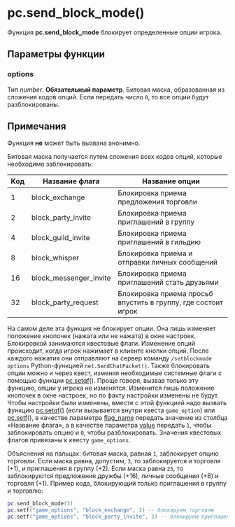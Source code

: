# pc.send_block_mode()
Функция **pc.send_block_mode** блокирует определенные опции игрока.

## Параметры функции
### options
Тип *number*. **Обязательный параметр**. Битовая маска, образованная из сложения кодов опций. Если передать число `0`, то все опции будут разблокированы.

## Примечания
Функция **не** может быть вызвана анонимно.

Битовая маска получается путем сложения всех кодов опций, которые необходимо заблокировать:

| Код | Название флага | Название опции |
| --- | --- | --- |
| 1 | block_exchange | Блокировка приема предложения торговли |
| 2 | block_party_invite | Блокировка приема приглашений в группу |
| 4 | block_guild_invite | Блокировка приема приглашений в гильдию |
| 8 | block_whisper | Блокировка приема и отправки личных сообщений |
| 16 | block_messenger_invite | Блокировка приема приглашений стать друзьями |
| 32 | block_party_request | Блокировка приема просьб впустить в группу, где состоит игрок |

На самом деле эта функция не блокирует опции. Она лишь изменяет положение кнопочек (нажата или не нажата) в окне настроек. Блокировкой занимаются квестовые флаги. Изменение опций происходит, когда игрок нажимает в клиенте кнопки опций. После каждого нажатия они отправляют на сервер команду `/setblockmode options` Python-функцией `net.SendChatPacket()`. Также блокировать опции можно и через квест, изменяя необходимые системные флаги с помощью функции [pc.setqf](../pc/pc.setqf.md)(). Проще говоря, вызвав только эту функцию, опции у игрока не изменятся. Изменится лишь положение кнопочек в окне настроек, но по факту настройки изменены не будут. Чтобы настройки были изменены, вместе с этой функцией надо вызвать функцию [pc.setqf](../pc/pc.setqf.md)() (если вызывается внутри квеста `game_option`) или [pc.setf](../pc/pc.setf.md)(), в качестве параметра [flag_name](../pc/pc.setf.md#flag_name) передать значение из столбца &laquo;Название флага&raquo;, а в качестве параметра [value](../pc/pc.setf.md#value) передать `1`, чтобы заблокировать опцию и `0`, чтобы разблокировать. Значения квестовых флагов привязаны к квесту `game_options`.

Объяснения на пальцах: битовая маска, равная `1`, заблокирует опцию торговли. Если маска равна, допустим, `3`, то заблокируется и торговля (+1), и приглашения в группу (+2). Если маска равна `25`, то заблокируются предложения дружбы (+16), личные сообщения (+8) и торговля (+1).
Пример кода, блокирующий только приглашения в группу и торговлю:

````lua
pc.send_block_mode(3)
pc.setf("game_options", "block_exchange", 1) -- блокируем торговлю
pc.setf("game_options", "block_party_invite", 1) -- блокируем приглашения в группу
````